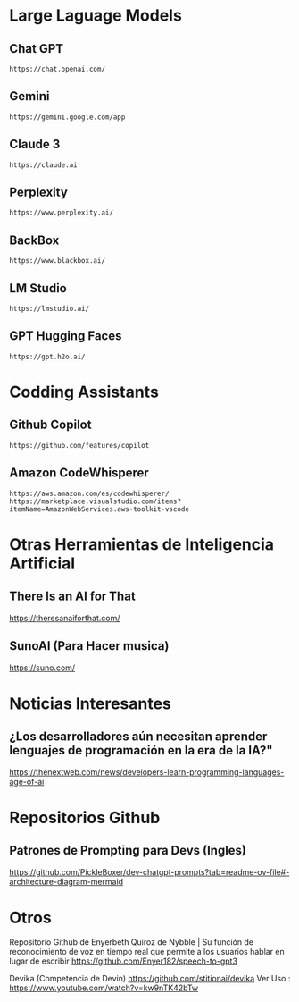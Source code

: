 # Large Laguage Models

## Chat GPT
	https://chat.openai.com/

## Gemini
	https://gemini.google.com/app

## Claude 3
	https://claude.ai

## Perplexity
	https://www.perplexity.ai/

## BackBox
	https://www.blackbox.ai/

## LM Studio
	https://lmstudio.ai/

## GPT Hugging Faces
	https://gpt.h2o.ai/

# Codding Assistants

## Github Copilot
	https://github.com/features/copilot
 
## Amazon CodeWhisperer
	https://aws.amazon.com/es/codewhisperer/
 	https://marketplace.visualstudio.com/items?itemName=AmazonWebServices.aws-toolkit-vscode


# Otras Herramientas de Inteligencia Artificial

## There Is an AI for That
https://theresanaiforthat.com/

## SunoAI (Para Hacer musica)
https://suno.com/

# Noticias Interesantes
## ¿Los desarrolladores aún necesitan aprender lenguajes de programación en la era de la IA?"
https://thenextweb.com/news/developers-learn-programming-languages-age-of-ai

# Repositorios Github
## Patrones de Prompting para Devs (Ingles)
https://github.com/PickleBoxer/dev-chatgpt-prompts?tab=readme-ov-file#-architecture-diagram-mermaid

# Otros
Repositorio Github de Enyerbeth Quiroz de Nybble 
| Su función de reconocimiento de voz en tiempo real que permite a los usuarios hablar en lugar de escribir
https://github.com/Enyer182/speech-to-gpt3

Devika (Competencia de Devin)
https://github.com/stitionai/devika
Ver Uso : https://www.youtube.com/watch?v=kw9nTK42bTw
